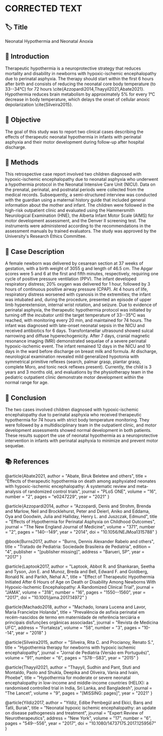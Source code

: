 # CORRECTED TEXT

## 🏷️ Title
Neonatal Hypothermia and Neonatal Anoxia

## 📄 Introduction
Therapeutic hypothermia is a neuroprotective strategy that reduces mortality and disability in newborns with hypoxic-ischemic encephalopathy due to perinatal asphyxia. The therapy should start within the first 6 hours after birth and consists of reducing the neonatal core body temperature (to 33--34°C) for 72 hours \cite{Azzopardi2014,Thayyil2021,Abate2021}. Hypothermia reduces brain metabolism by approximately 5% for every 1°C decrease in body temperature, which delays the onset of cellular anoxic depolarization \cite{Silveira2015}.

## 📄 Objective
The goal of this study was to report two clinical cases describing the effects of therapeutic neonatal hypothermia in infants with perinatal asphyxia and their motor development during follow-up after hospital discharge.

## 📄 Methods
This retrospective case report involved two children diagnosed with hypoxic-ischemic encephalopathy due to neonatal asphyxia who underwent a hypothermia protocol in the Neonatal Intensive Care Unit (NICU). Data on the prenatal, perinatal, and postnatal periods were collected from the medical records. Subsequently, a semi-structured interview was conducted with the guardian using a maternal history guide that included general information about the mother and infant. The children were followed in the high-risk outpatient clinic and evaluated using the Hammersmith Neurological Examination (HNE), the Alberta Infant Motor Scale (AIMS) for motor development assessment, and the Denver II screening test. The instruments were administered according to the recommendations in the assessment manuals by trained evaluators. The study was approved by the University's Research Ethics Committee.

## 📄 Case Description
A female newborn was delivered by cesarean section at 37 weeks of gestation, with a birth weight of 3055 g and length of 46.5 cm. The Apgar scores were 5 and 6 at the first and fifth minutes, respectively, requiring one cycle of positive pressure ventilation (PPV). The infant developed respiratory distress; 20% oxygen was delivered for 1 hour, followed by 3 hours of continuous positive airway pressure (CPAP). At 4 hours of life, respiratory distress worsened with cyanosis in the extremities; the infant was intubated and, during the procedure, presented an episode of upper limb hyperextension, internal wrist rotation, and seizure. Due to evidence of perinatal asphyxia, the therapeutic hypothermia protocol was initiated by turning off the incubator until the target temperature of 33--35°C was reached, with monitoring every 20 min, and maintained for 74 hours. The infant was diagnosed with late-onset neonatal sepsis in the NICU and received antibiotics for 6 days. Transfontanellar ultrasound showed sulcal narrowing and diffuse hyperechogenicity. After 7 days, cranial magnetic resonance imaging (MRI) demonstrated sequelae of a severe perinatal hypoxic-ischemic event. The infant remained 12 days in the NICU and 10 days in the ward before discharge on breast milk and formula. At discharge, neurological examination revealed mild generalized hypotonia with symmetrical primitive reflexes (search, palmar grasp, plantar grasp, complete Moro, and tonic neck reflexes present). Currently, the child is 3 years and 3 months old, and evaluations by the physiotherapy team in the pediatric outpatient clinic demonstrate motor development within the normal range for age.

## 📄 Conclusion
The two cases involved children diagnosed with hypoxic-ischemic encephalopathy due to perinatal asphyxia who received therapeutic hypothermia for 74 hours with strict body temperature monitoring. They were followed by a multidisciplinary team in the outpatient clinic, and motor development assessments showed normal development in both patients. These results support the use of neonatal hypothermia as a neuroprotective intervention in infants with perinatal asphyxia to minimize and prevent motor sequelae.

## 📚 References
@article{Abate2021,
  author = "Abate, Biruk Beletew and others",
  title = "Effects of therapeutic hypothermia on death among asphyxiated neonates with hypoxic-ischemic encephalopathy: A systematic review and meta-analysis of randomized control trials",
  journal = "PLoS ONE",
  volume = "16",
  number = "2",
  pages = "e0247229",
  year = "2021"
}

@article{Azzopardi2014,
  author = "Azzopardi, Denis and Strohm, Brenda and Marlow, Neil and Brocklehurst, Peter and Deierl, Aniko and Eddama, Oya and Goodwin, Julia and Halliday, Henry L. and Juszczak, Edmund",
  title = "Effects of Hypothermia for Perinatal Asphyxia on Childhood Outcomes",
  journal = "The New England Journal of Medicine",
  volume = "371",
  number = "2",
  pages = "140--149",
  year = "2014",
  doi = "10.1056/NEJMoa1315788"
}

@book{Burns2017,
  author = "Burns, Dennis Alexander Rabelo and others",
  title = "Tratado de Pediatria: Sociedade Brasileira de Pediatria",
  edition = "4",
  publisher = "[publisher missing]",
  address = "Barueri, SP",
  year = "2017"
}

@article{Laptook2017,
  author = "Laptook, Abbot R. and Shankaran, Seetha and Tyson, Jon E. and Munoz, Breda and Bell, Edward F. and Goldberg, Ronald N. and Parikh, Nehal A.",
  title = "Effect of Therapeutic Hypothermia Initiated After 6 Hours of Age on Death or Disability Among Newborns With Hypoxic-Ischemic Encephalopathy: A Randomized Clinical Trial",
  journal = "JAMA",
  volume = "318",
  number = "16",
  pages = "1550--1560",
  year = "2017",
  doi = "10.1001/jama.2017.14972"
}

@article{Machado2018,
  author = "Machado, Ionara Lucena and Lavor, Maria Francielze Holanda",
  title = "Prevalência de asfixia perinatal em recém-nascidos de termo em maternidade de referência terciária e principais disfunções orgânicas associadas",
  journal = "Revista de Medicina UFC",
  address = "Fortaleza",
  volume = "58",
  number = "3",
  pages = "10--14",
  year = "2018"
}

@article{Silveira2015,
  author = "Silveira, Rita C. and Procianoy, Renato S.",
  title = "Hypothermia therapy for newborns with hypoxic ischemic encephalopathy",
  journal = "Jornal de Pediatria (Versão em Português)",
  volume = "91",
  number = "6",
  pages = "S78--S83",
  year = "2015"
}

@article{Thayyil2021,
  author = "Thayyil, Sudhin and Pant, Stuti and Montaldo, Paolo and Shukla, Deepika and Oliveira, Vania and Ivain, Phoebe",
  title = "Hypothermia for moderate or severe neonatal encephalopathy in low-income and middle-income countries (HELIX): a randomised controlled trial in India, Sri Lanka, and Bangladesh",
  journal = "The Lancet",
  volume = "9",
  pages = "[MISSING: pages]",
  year = "2021"
}

@article{Yildiz2017,
  author = "Yildiz, Edibe Pembegül and Ekici, Barış and Tatli, Burak",
  title = "Neonatal hypoxic ischemic encephalopathy: an update on disease pathogenesis and treatment",
  journal = "Expert Review of Neurotherapeutics",
  address = "New York",
  volume = "17",
  number = "6",
  pages = "549--556",
  year = "2017",
  doi = "10.1080/14737175.2017.1259567"
}